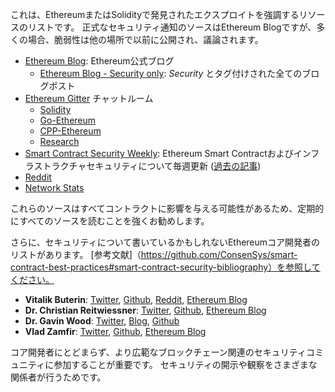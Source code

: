 これは、EthereumまたはSolidityで発見されたエクスプロイトを強調するリソースのリストです。
正式なセキュリティ通知のソースはEthereum Blogですが、多くの場合、脆弱性は他の場所で以前に公開され、議論されます。

- [Ethereum Blog](https://blog.ethereum.org/): Ethereum公式ブログ
    - [Ethereum Blog - Security only](https://blog.ethereum.org/category/security/): *Security* とタグ付けされた全てのブログポスト
- [Ethereum Gitter](https://gitter.im/orgs/ethereum/rooms) チャットルーム
    - [Solidity](https://gitter.im/ethereum/solidity)
    - [Go-Ethereum](https://gitter.im/ethereum/go-ethereum)
    - [CPP-Ethereum](https://gitter.im/ethereum/cpp-ethereum)
    - [Research](https://gitter.im/ethereum/research)
- [Smart Contract Security Weekly](https://tinyletter.com/smart-contract-security): Ethereum Smart Contractおよびインフラストラクチャセキュリティについて毎週更新 ([過去の記事](https://tinyletter.com/smart-contract-security/archive))
- [Reddit](https://www.reddit.com/r/ethereum)
- [Network Stats](https://ethstats.net/)

これらのソースはすべてコントラクトに影響を与える可能性があるため、定期的にすべてのソースを読むことを強くお勧めします。

さらに、セキュリティについて書いているかもしれないEthereumコア開発者のリストがあります。
[参考文献]（https://github.com/ConsenSys/smart-contract-best-practices#smart-contract-security-bibliography）を参照してください。

- **Vitalik Buterin**: [Twitter](https://twitter.com/vitalikbuterin), [Github](https://github.com/vbuterin), [Reddit](https://www.reddit.com/user/vbuterin), [Ethereum Blog](https://blog.ethereum.org/author/vitalik-buterin/)
- **Dr. Christian Reitwiessner**: [Twitter](https://twitter.com/ethchris), [Github](https://github.com/chriseth), [Ethereum Blog](https://blog.ethereum.org/author/christian_r/)
- **Dr. Gavin Wood**: [Twitter](https://twitter.com/gavofyork), [Blog](http://gavwood.com/), [Github](https://github.com/gavofyork)
- **Vlad Zamfir**: [Twitter](https://twitter.com/vladzamfir), [Github](https://github.com/vladzamfir), [Ethereum Blog](https://blog.ethereum.org/author/vlad/)

コア開発者にとどまらず、より広範なブロックチェーン関連のセキュリティコミュニティに参加することが重要です。
セキュリティの開示や観察をさまざまな関係者が行うためです。
